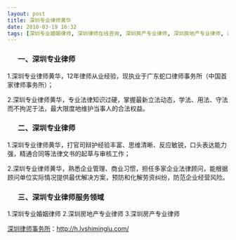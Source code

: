 ```yaml
---
layout: post
title: 深圳专业律师黄华
date: 2010-03-19 16:32
tags: [深圳专业婚姻律师, 深圳律师在线咨询, 深圳房产专业律师, 深圳房地产专业律师, 深圳法律咨询电话]
---
```

<ol>
<h3>一、深圳专业律师</h3>
</ol>
1.深圳专业律师黄华，12年律师从业经验，现执业于广东蛇口律师事务所（中国首家律师事务所）；

2.深圳专业律师黄华，专业法律知识过硬，掌握最新立法动态，学法、用法、守法而不拘泥于法，最大限度地维护当事人的合法权益。
<ol>
<h3>二、深圳专业律师</h3>
</ol>
1.深圳专业律师黄华，打官司辩护经验丰富、思维清晰、反应敏锐，口头表达能力强，精通合同等法律文书的起草与审核工作；

2.深圳专业律师黄华，熟悉企业管理、商业习惯，担任多家企业法律顾问，能根据顾问单位实际情况提供最优解决方案，预防和化解劳资纠纷，防范企业经营风险。
<ol>
<h3>三、深圳专业律师服务领域</h3>
</ol>
1.深圳专业婚姻律师
2.深圳房地产专业律师
3.深圳房产专业律师

<a href="http://h.lvshiminglu.com/">深圳律师事务所</a>：<a href="http://h.lvshiminglu.com/">http://h.lvshiminglu.com/</a>

